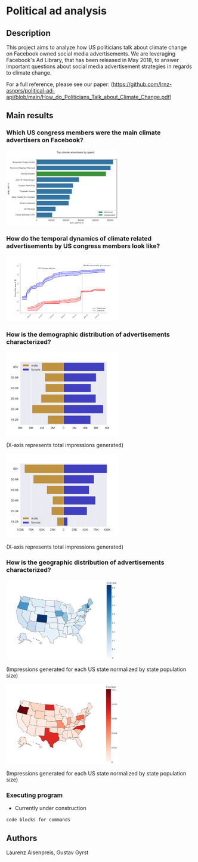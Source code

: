 # Political ad analysis

## Description

This project aims to analyze how US politicians talk about climate change on Facebook owned social media advertisements. We are leveraging Facebook's Ad Library, that has been released in May 2018, to answer important questions about social media advertisement strategies in regards to climate change. 

For a full reference, please see our paper: (https://github.com/lrnz-asnprs/political-ad-api/blob/main/How_do_Politicians_Talk_about_Climate_Change.pdf)

## Main results

### Which US congress members were the main climate advertisers on Facebook?

<img
  src="plots/top politicians/top_CLIMATE_advertisers_by_spend.png"
  alt="Alt text"
  title="Politicians according to top spend"
  style="display: inline-block; margin: auto; max-width: 300px">

### How do the temporal dynamics of climate related advertisements by US congress members look like?

<img
  src="plots/time series/climate_both_spend_inclBernie-1.jpg"
  alt="Alt text"
  title="Temporal dynamics of climate ads spending"
  style="display: inline-block; margin: 0 auto; max-width: 300px">

### How is the demographic distribution of advertisements characterized?

<img
  src="plots/demographics/Democrat_climate_ads_demographic_pyramid-1.jpg"
  alt="Alt text"
  title="Democrats demographic distribution"
  style="display: inline-block; margin: 0 auto; max-width: 300px">

(X-axis represents total impressions generated)

<img
  src="plots/demographics/Republican_climate_ads_demographic_pyramid-1.jpg"
  alt="Alt text"
  title="Repuplicans demographic distribution"
  style="display: inline-block; margin: 0 auto; max-width: 300px">
  
(X-axis represents total impressions generated)

### How is the geographic distribution of advertisements characterized?

<img
  src="plots/geographics/Democrat_climate_ads_geographic_distribution_popnormalized-1.jpg"
  alt="Alt text"
  title="Democrats geographic distribution"
  style="display: inline-block; margin: 0 auto; max-width: 300px">
  
(Impressions generated for each US state normalized by state population size)
  
 <img
  src="plots/geographics/Republican_climate_ads_geographic_distribution_popnormalized-1.jpg"
  alt="Alt text"
  title="Republicans geopgrahic distribution"
  style="display: inline-block; margin: 0 auto; max-width: 300px">
  
(Impressions generated for each US state normalized by state population size)

### Executing program

* Currently under construction
```
code blocks for commands
```

## Authors

Laurenz Aisenpreis, Gustav Gyrst
